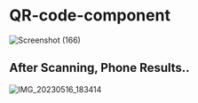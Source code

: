 # QR-code-component
![Screenshot (166)](https://github.com/hemantgarg1452/QR-code-component/assets/108003083/b32f3034-5aa6-4f65-a4a0-08a5c1170eee)

## After Scanning, Phone Results..

![IMG_20230516_183414](https://github.com/hemantgarg1452/QR-code-component/assets/108003083/feaca8f2-892b-468f-84b1-a0111facd4b2)
